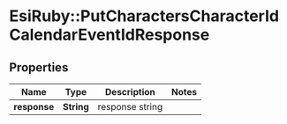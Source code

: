 # EsiRuby::PutCharactersCharacterIdCalendarEventIdResponse

## Properties
Name | Type | Description | Notes
------------ | ------------- | ------------- | -------------
**response** | **String** | response string | 


